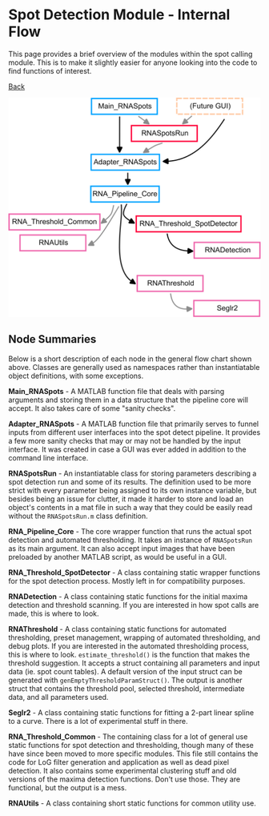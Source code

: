 # Spot Detection Module - Internal Flow
This page provides a brief overview of the modules within the spot calling module. This is to make it slightly easier for anyone looking into the code to find functions of interest.

[Back](../dochome.md)

![General diagram of spot detection module flow](../images/main_rnaspots_modules_240305.png)

## Node Summaries
Below is a short description of each node in the general flow chart shown above. Classes are generally used as namespaces rather than instantiatable object definitions, with some exceptions.

**Main_RNASpots** - A MATLAB function file that deals with parsing arguments and storing them in a data structure that the pipeline core will accept. It also takes care of some "sanity checks".

**Adapter_RNASpots** - A MATLAB function file that primarily serves to funnel inputs from different user interfaces into the spot detect pipeline. It provides a few more sanity checks that may or may not be handled by the input interface. It was created in case a GUI was ever added in addition to the command line interface.

**RNASpotsRun** - An instantiatable class for storing parameters describing a spot detection run and some of its results. The definition used to be more strict with every parameter being assigned to its own instance variable, but besides being an issue for clutter, it made it harder to store and load an object's contents in a mat file in such a way that they could be easily read without the `RNASpotsRun.m` class definition.

**RNA_Pipeline_Core** - The core wrapper function that runs the actual spot detection and automated thresholding. It takes an instance of `RNASpotsRun` as its main argument. It can also accept input images that have been preloaded by another MATLAB script, as would be useful in a GUI.

**RNA_Threshold_SpotDetector** - A class containing static wrapper functions for the spot detection process. Mostly left in for compatibility purposes. 

**RNADetection** - A class containing static functions for the initial maxima detection and threshold scanning. If you are interested in how spot calls are made, this is where to look.

**RNAThreshold** - A class containing static functions for automated thresholding, preset management, wrapping of automated thresholding, and debug plots. If you are interested in the automated thresholding process, this is where to look. `estimate_threshold()` is the function that makes the threshold suggestion. It accepts a struct containing all parameters and input data (ie. spot count tables). A default version of the input struct can be generated with `genEmptyThresholdParamStruct()`. The output is another struct that contains the threshold pool, selected threshold, intermediate data, and all parameters used.

**Seglr2** - A class containing static functions for fitting a 2-part linear spline to a curve. There is a lot of experimental stuff in there.

**RNA_Threshold_Common** - The containing class for a lot of general use static functions for spot detection and thresholding, though many of these have since been moved to more specific modules. This file still contains the code for LoG filter generation and application as well as dead pixel detection. It also contains some experimental clustering stuff and old versions of the maxima detection functions. Don't use those. They are functional, but the output is a mess.

**RNAUtils** - A class containing short static functions for common utility use.
